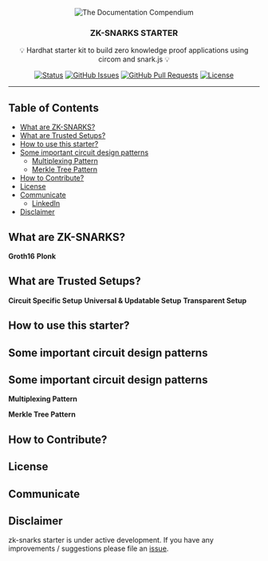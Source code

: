 <p align="center">
 <img src="https://i.imgur.com/rSyq3MW.png" alt="The Documentation Compendium"></a>
</p>

<h3 align="center">ZK-SNARKS STARTER</h3>
<p align = "center">💡 Hardhat starter kit to build zero knowledge proof applications using circom and snark.js 💡</p>

<div align="center">

[![Status](https://img.shields.io/badge/status-active-success.svg)]()
[![GitHub Issues](https://img.shields.io/github/issues/kylelobo/The-Documentation-Compendium.svg)](https://github.com/infinitywarp/optionbound/issues)
[![GitHub Pull Requests](https://img.shields.io/github/issues-pr/kylelobo/The-Documentation-Compendium.svg)](https://github.com/infinitywarp/optionbound/pulls)
[![License](https://img.shields.io/badge/license-CC0-blue.svg)](https://www.gnu.org/licenses/gpl-3.0.en.html)

<!--   <a href="https://www.producthunt.com/posts/the-documentation-compendium?utm_source=badge-top-post-badge&utm_medium=badge&utm_souce=badge-the-documentation-compendium" target="_blank"><img src="https://api.producthunt.com/widgets/embed-image/v1/top-post-badge.svg?post_id=157965&theme=dark&period=daily" alt="The Documentation Compendium - Beautiful README templates that people want to read. | Product Hunt Embed" style="width: 250px; height: 54px;" width="250px" height="54px" /></a> -->

</div>

---

## Table of Contents

- [What are ZK-SNARKS?](#introduction_zksnarks)
- [What are Trusted Setups?](#trusted_setups)
- [How to use this starter?](#how_to_use)
- [Some important circuit design patterns](#design_patterns)
  - [Multiplexing Pattern](#multiplexing)
  - [Merkle Tree Pattern](#merkle_tree)
- [How to Contribute?](#contribute)
- [License](#license)
- [Communicate](#communicate)
  - [LinkedIn](https://www.linkedin.com/in/anantwar/)
- [Disclaimer](#disclaimer)

## What are ZK-SNARKS? <a name = "introduction_zksnarks"></a>

**Groth16**
**Plonk**

## What are Trusted Setups? <a name = "trusted_setups"></a>

**Circuit Specific Setup**
**Universal & Updatable Setup**
**Transparent Setup**

## How to use this starter? <a name = "how_to_use"></a>

## Some important circuit design patterns <a name = "design_patterns"></a>


## Some important circuit design patterns <a name = "design_patterns"></a>

**Multiplexing Pattern**

**Merkle Tree Pattern**

## How to Contribute? <a name = "contribute"></a>

## License <a name = "license"></a>

## Communicate <a name = "communicate"></a>

## Disclaimer <a name = "disclaimer"></a>

zk-snarks starter is under active development. If you have any improvements / suggestions please file an [issue](https://github.com/infinitywarp/zksnark-starter/issues/new/choose).
